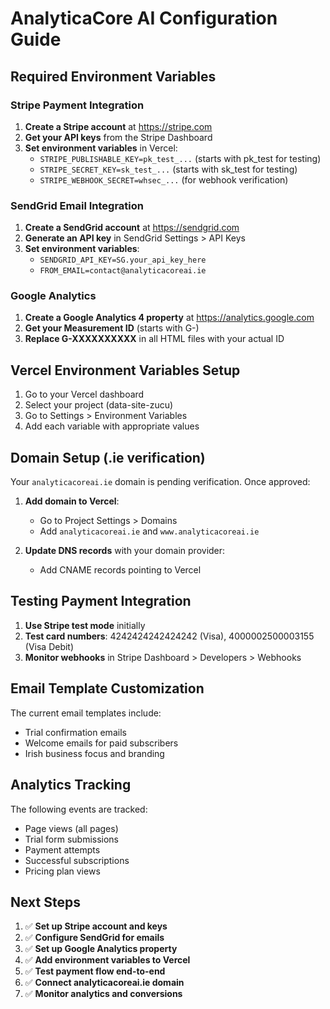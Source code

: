# AnalyticaCore AI Configuration Guide

## Required Environment Variables

### Stripe Payment Integration
1. **Create a Stripe account** at https://stripe.com
2. **Get your API keys** from the Stripe Dashboard
3. **Set environment variables** in Vercel:
   - `STRIPE_PUBLISHABLE_KEY=pk_test_...` (starts with pk_test for testing)
   - `STRIPE_SECRET_KEY=sk_test_...` (starts with sk_test for testing)
   - `STRIPE_WEBHOOK_SECRET=whsec_...` (for webhook verification)

### SendGrid Email Integration  
1. **Create a SendGrid account** at https://sendgrid.com
2. **Generate an API key** in SendGrid Settings > API Keys
3. **Set environment variables**:
   - `SENDGRID_API_KEY=SG.your_api_key_here`
   - `FROM_EMAIL=contact@analyticacoreai.ie`

### Google Analytics
1. **Create a Google Analytics 4 property** at https://analytics.google.com
2. **Get your Measurement ID** (starts with G-)
3. **Replace G-XXXXXXXXXX** in all HTML files with your actual ID

## Vercel Environment Variables Setup

1. Go to your Vercel dashboard
2. Select your project (data-site-zucu)
3. Go to Settings > Environment Variables
4. Add each variable with appropriate values

## Domain Setup (.ie verification)

Your `analyticacoreai.ie` domain is pending verification. Once approved:

1. **Add domain to Vercel**:
   - Go to Project Settings > Domains
   - Add `analyticacoreai.ie` and `www.analyticacoreai.ie`

2. **Update DNS records** with your domain provider:
   - Add CNAME records pointing to Vercel

## Testing Payment Integration

1. **Use Stripe test mode** initially
2. **Test card numbers**: 4242424242424242 (Visa), 4000002500003155 (Visa Debit)
3. **Monitor webhooks** in Stripe Dashboard > Developers > Webhooks

## Email Template Customization

The current email templates include:
- Trial confirmation emails
- Welcome emails for paid subscribers
- Irish business focus and branding

## Analytics Tracking

The following events are tracked:
- Page views (all pages)
- Trial form submissions
- Payment attempts
- Successful subscriptions
- Pricing plan views

## Next Steps

1. ✅ **Set up Stripe account and keys**
2. ✅ **Configure SendGrid for emails**  
3. ✅ **Set up Google Analytics property**
4. ✅ **Add environment variables to Vercel**
5. ✅ **Test payment flow end-to-end**
6. ✅ **Connect analyticacoreai.ie domain**
7. ✅ **Monitor analytics and conversions**
